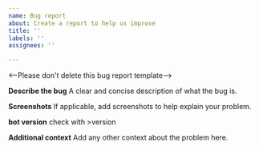 ```yaml
---
name: Bug report
about: Create a report to help us improve
title: ''
labels: ''
assignees: ''

---
```


<--Please don't delete this bug report template-->

**Describe the bug**
A clear and concise description of what the bug is.




**Screenshots**
If applicable, add screenshots to help explain your problem.

**bot version**
check with >version

**Additional context**
Add any other context about the problem here.
